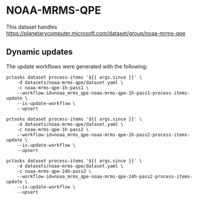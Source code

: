 # NOAA-MRMS-QPE

This dataset handles https://planetarycomputer.microsoft.com/dataset/group/noaa-mrms-qpe

## Dynamic updates

The update workflows were generated with the following:

```
pctasks dataset process-items '${{ args.since }}' \
    -d datasets/noaa-mrms-qpe/dataset.yaml \
    -c noaa-mrms-qpe-1h-pass1 \
    --workflow-id=noaa_mrms_qpe-noaa-mrms-qpe-1h-pass1-process-items-update \
    --is-update-workflow \
    --upsert

pctasks dataset process-items '${{ args.since }}' \
    -d datasets/noaa-mrms-qpe/dataset.yaml \
    -c noaa-mrms-qpe-1h-pass2 \
    --workflow-id=noaa_mrms_qpe-noaa-mrms-qpe-1h-pass2-process-items-update \
    --is-update-workflow \
    --upsert

pctasks dataset process-items '${{ args.since }}' \
    -d datasets/noaa-mrms-qpe/dataset.yaml \
    -c noaa-mrms-qpe-24h-pass2 \
    --workflow-id=noaa_mrms_qpe-noaa-mrms-qpe-24h-pass2-process-items-update \
    --is-update-workflow \
    --upsert
```
